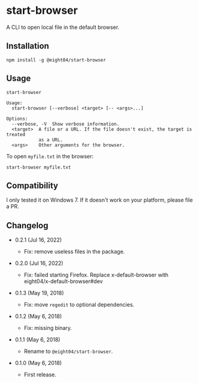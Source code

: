 start-browser
=============

A CLI to open local file in the default browser.

Installation
------------

```
npm install -g @eight04/start-browser
```

Usage
-----

<!--$inline.start("cli.js|docstring|markdown:codeblock")-->
```
start-browser

Usage:
  start-browser [--verbose] <target> [-- <args>...]
  
Options:
  --verbose, -V  Show verbose information.
  <target>  A file or a URL. If the file doesn't exist, the target is treated
            as a URL.
  <args>    Other arguments for the browser.

```
<!--$inline.end-->

To open `myfile.txt` in the browser:

```
start-browser myfile.txt
```

Compatibility
-------------

I only tested it on Windows 7. If it doesn't work on your platform, please file a PR.

Changelog
---------

* 0.2.1 (Jul 16, 2022)

  - Fix: remove useless files in the package.

* 0.2.0 (Jul 16, 2022)

  - Fix: failed starting Firefox. Replace x-default-browser with eight04/x-default-browser#dev

* 0.1.3 (May 19, 2018)

  - Fix: move `regedit` to optional dependencies.

* 0.1.2 (May 6, 2018)

  - Fix: missing binary.

* 0.1.1 (May 6, 2018)

  - Rename to `@eight04/start-browser`.

* 0.1.0 (May 6, 2018)

  - First release.
